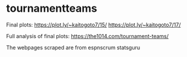 # tournamentteams

Final plots: https://plot.ly/~kaitogoto7/15/ https://plot.ly/~kaitogoto7/17/

Full analysis of final plots: https://the1014.com/tournament-teams/

The webpages scraped are from espnscrum statsguru
